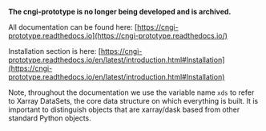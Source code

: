 **The cngi-prototype is no longer being developed and is archived.**

All documentation can be found here: [https://cngi-prototype.readthedocs.io](https://cngi-prototype.readthedocs.io/)

Installation section is here: [https://cngi-prototype.readthedocs.io/en/latest/introduction.html#Installation](https://cngi-prototype.readthedocs.io/en/latest/introduction.html#Installation)


Note, throughout the documentation we use the variable name `xds` to refer to Xarray DataSets, the core data structure on which everything is built. It is important to distinguish objects that are xarray/dask based from other standard Python objects.
